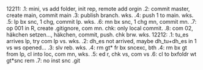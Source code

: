 12211:
.1: mini, vs add folder, init rep, remote add orgin
.2: commit master, create main, commit main
.3: publish branch. wks.
.4: push 1 to main. wks.
.5: lp bx snc, 1 chg, commit lp. wks.
.6: mn bx snc, 1 chg mn, commit mn.
.7: op 001 in R, create .gitignore, com mn. chk: only local commit.
.8: com 02, häkchen setzen..., häkchen, commit, push. chk brw. wks.
12212:
.1: tu_es arrives lp, try com lp vs. wks.
.2: dh_es not arrived, maybe dh_tu+dh_es in 1 vs ws opened...
.3: slv reb. wks.
.4: rm gt* fr bx sncexc, bth
.4: rm bx gt from lp, cl into loc, com mn, wks.
.5: ed r, chk vs, com vs
.6: cl to bxfoldr wt gt*snc rem
.7: no inst snc .git
